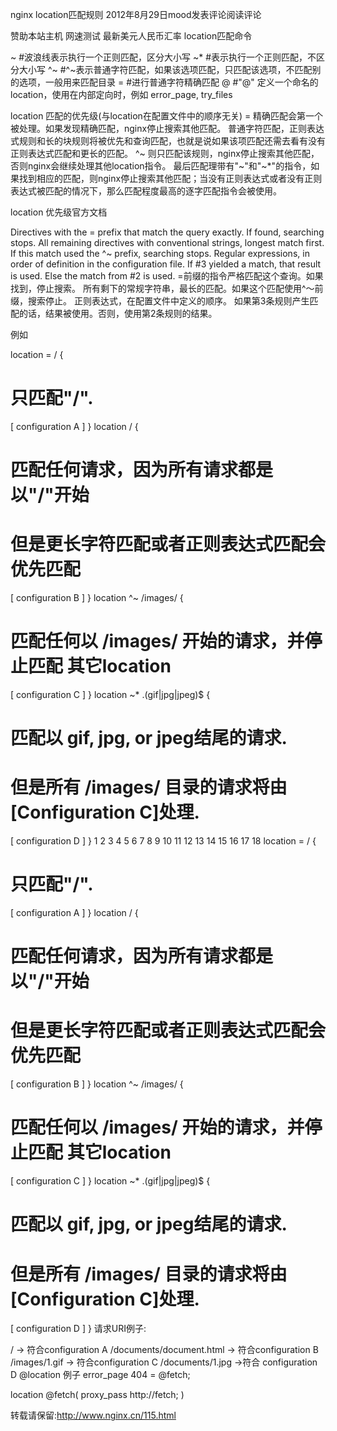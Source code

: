 nginx location匹配规则
2012年8月29日mood发表评论阅读评论

赞助本站主机	网速测试	最新美元人民币汇率
location匹配命令

~      #波浪线表示执行一个正则匹配，区分大小写
~*    #表示执行一个正则匹配，不区分大小写
^~    #^~表示普通字符匹配，如果该选项匹配，只匹配该选项，不匹配别的选项，一般用来匹配目录
=      #进行普通字符精确匹配
@     #"@" 定义一个命名的 location，使用在内部定向时，例如 error_page, try_files


location 匹配的优先级(与location在配置文件中的顺序无关)
= 精确匹配会第一个被处理。如果发现精确匹配，nginx停止搜索其他匹配。
普通字符匹配，正则表达式规则和长的块规则将被优先和查询匹配，也就是说如果该项匹配还需去看有没有正则表达式匹配和更长的匹配。
^~ 则只匹配该规则，nginx停止搜索其他匹配，否则nginx会继续处理其他location指令。
最后匹配理带有"~"和"~*"的指令，如果找到相应的匹配，则nginx停止搜索其他匹配；当没有正则表达式或者没有正则表达式被匹配的情况下，那么匹配程度最高的逐字匹配指令会被使用。

location 优先级官方文档

Directives with the = prefix that match the query exactly. If found, searching stops.
All remaining directives with conventional strings, longest match first. If this match used the ^~ prefix, searching stops.
Regular expressions, in order of definition in the configuration file.
If #3 yielded a match, that result is used. Else the match from #2 is used.
=前缀的指令严格匹配这个查询。如果找到，停止搜索。
所有剩下的常规字符串，最长的匹配。如果这个匹配使用^〜前缀，搜索停止。
正则表达式，在配置文件中定义的顺序。
如果第3条规则产生匹配的话，结果被使用。否则，使用第2条规则的结果。
 

例如


location  = / {
  # 只匹配"/".
  [ configuration A ] 
}
location  / {
  # 匹配任何请求，因为所有请求都是以"/"开始
  # 但是更长字符匹配或者正则表达式匹配会优先匹配
  [ configuration B ] 
}
location ^~ /images/ {
  # 匹配任何以 /images/ 开始的请求，并停止匹配 其它location
  [ configuration C ] 
}
location ~* .(gif|jpg|jpeg)$ {
  # 匹配以 gif, jpg, or jpeg结尾的请求. 
  # 但是所有 /images/ 目录的请求将由 [Configuration C]处理.   
  [ configuration D ] 
}
1
2
3
4
5
6
7
8
9
10
11
12
13
14
15
16
17
18
location  = / {
  # 只匹配"/".
  [ configuration A ] 
}
location  / {
  # 匹配任何请求，因为所有请求都是以"/"开始
  # 但是更长字符匹配或者正则表达式匹配会优先匹配
  [ configuration B ] 
}
location ^~ /images/ {
  # 匹配任何以 /images/ 开始的请求，并停止匹配 其它location
  [ configuration C ] 
}
location ~* .(gif|jpg|jpeg)$ {
  # 匹配以 gif, jpg, or jpeg结尾的请求. 
  # 但是所有 /images/ 目录的请求将由 [Configuration C]处理.   
  [ configuration D ] 
}
请求URI例子:

/ -> 符合configuration A
/documents/document.html -> 符合configuration B
/images/1.gif -> 符合configuration C
/documents/1.jpg ->符合 configuration D
@location 例子
error_page 404 = @fetch;

location @fetch(
proxy_pass http://fetch;
)

转载请保留:http://www.nginx.cn/115.html